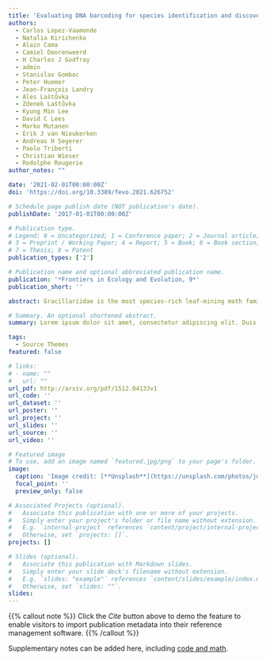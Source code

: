 ```yaml
---
title: 'Evaluating DNA barcoding for species identification and discovery in European gracillariid moths'
authors:
  - Carlos Lopez-Vaamonde
  - Natalia Kirichenko
  - Alain Cama
  - Camiel Doorenweerd
  - H Charles J Godfray
  - admin
  - Stanislav Gomboc
  - Peter Huemer
  - Jean-François Landry
  - Ales Laštůvka
  - Zdenek Laštůvka
  - Kyung Min Lee
  - David C Lees
  - Marko Mutanen
  - Erik J van Nieukerken
  - Andreas H Segerer
  - Paolo Triberti
  - Christian Wieser
  - Rodolphe Rougerie
author_notes: ""

date: '2021-02-01T00:00:00Z'
doi: 'https://doi.org/10.3389/fevo.2021.626752'

# Schedule page publish date (NOT publication's date).
publishDate: '2017-01-01T00:00:00Z'

# Publication type.
# Legend: 0 = Uncategorized; 1 = Conference paper; 2 = Journal article;
# 3 = Preprint / Working Paper; 4 = Report; 5 = Book; 6 = Book section;
# 7 = Thesis; 8 = Patent
publication_types: ['2']

# Publication name and optional abbreviated publication name.
publication: '*Frontiers in Ecology and Evolution, 9*'
publication_short: ''

abstract: Gracillariidae is the most species-rich leaf-mining moth family with over 2,000 described species worldwide. In Europe, there are 263 valid named species recognized, many of which are difficult to identify using morphology only. Here we explore the use of DNA barcodes as a tool for identification and species discovery in European gracillariids. We present a barcode library including 6,791 COI sequences representing 242 of the 263 (92%) resident species. Our results indicate high congruence between morphology and barcodes with 91.3% (221/242) of European species forming monophyletic clades that can be identified accurately using barcodes alone. The remaining 8.7% represent cases of non-monophyly making their identification uncertain using barcodes. Species discrimination based on the Barcode Index Number system (BIN) was successful for 93% of species with 7% of species sharing BINs. We discovered as many as 21 undescribed candidate species, of which six were confirmed from an integrative approach; the other 15 require additional material and study to confirm preliminary evidence. Most of these new candidate species are found in mountainous regions of Mediterranean countries, the South-Eastern Alps and the Balkans, with nine candidate species found only on islands. In addition, 13 species were classified as deep conspecific lineages, comprising a total of 27 BINs with no intraspecific morphological differences found, and no known ecological differentiation. Double-digest restriction-site associated DNA sequencing (ddRAD) analysis showed strong mitonuclear discrepancy in four out of five species studied. This discordance is not explained by Wolbachia-mediated genetic sweeps. Finally, 26 species were classified as “unassessed species splits” containing 71 BINs and some involving geographical isolation or ecological specialization that will require further study to test whether they represent new cryptic species.

# Summary. An optional shortened abstract.
summary: Lorem ipsum dolor sit amet, consectetur adipiscing elit. Duis posuere tellus ac convallis placerat. Proin tincidunt magna sed ex sollicitudin condimentum.

tags:
  - Source Themes
featured: false

# links:
# - name: ""
#   url: ""
url_pdf: http://arxiv.org/pdf/1512.04133v1
url_code: ''
url_dataset: ''
url_poster: ''
url_project: ''
url_slides: ''
url_source: ''
url_video: ''

# Featured image
# To use, add an image named `featured.jpg/png` to your page's folder.
image:
  caption: 'Image credit: [**Unsplash**](https://unsplash.com/photos/jdD8gXaTZsc)'
  focal_point: ''
  preview_only: false

# Associated Projects (optional).
#   Associate this publication with one or more of your projects.
#   Simply enter your project's folder or file name without extension.
#   E.g. `internal-project` references `content/project/internal-project/index.md`.
#   Otherwise, set `projects: []`.
projects: []

# Slides (optional).
#   Associate this publication with Markdown slides.
#   Simply enter your slide deck's filename without extension.
#   E.g. `slides: "example"` references `content/slides/example/index.md`.
#   Otherwise, set `slides: ""`.
slides:
---
```


{{% callout note %}}
Click the _Cite_ button above to demo the feature to enable visitors to import publication metadata into their reference management software.
{{% /callout %}}

Supplementary notes can be added here, including [code and math](https://wowchemy.com/docs/content/writing-markdown-latex/).
